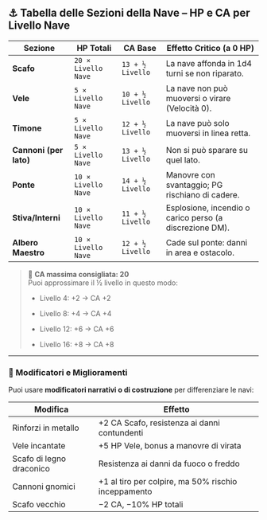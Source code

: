 ## ⚓ **Tabella delle Sezioni della Nave – HP e CA per Livello Nave**

|**Sezione**|**HP Totali**|**CA Base**|**Effetto Critico (a 0 HP)**|
|---|---|---|---|
|**Scafo**|`20 × Livello Nave`|`13 + ½ Livello`|La nave affonda in 1d4 turni se non riparato.|
|**Vele**|`5 × Livello Nave`|`10 + ½ Livello`|La nave non può muoversi o virare (Velocità 0).|
|**Timone**|`5 × Livello Nave`|`12 + ½ Livello`|La nave può solo muoversi in linea retta.|
|**Cannoni (per lato)**|`5 × Livello Nave`|`13 + ½ Livello`|Non si può sparare su quel lato.|
|**Ponte**|`10 × Livello Nave`|`14 + ½ Livello`|Manovre con svantaggio; PG rischiano di cadere.|
|**Stiva/Interni**|`10 × Livello Nave`|`11 + ½ Livello`|Esplosione, incendio o carico perso (a discrezione DM).|
|**Albero Maestro**|`10 × Livello Nave`|`12 + ½ Livello`|Cade sul ponte: danni in area e ostacolo.|

> 📌 **CA massima consigliata: 20**  
> Puoi approssimare il ½ livello in questo modo:
> 
> - Livello 4: +2 → CA +2
>     
> - Livello 8: +4 → CA +4
>     
> - Livello 12: +6 → CA +6
>     
> - Livello 16: +8 → CA +8
>     

---

### 🔧 Modificatori e Miglioramenti

Puoi usare **modificatori narrativi o di costruzione** per differenziare le navi:

|**Modifica**|**Effetto**|
|---|---|
|Rinforzi in metallo|+2 CA Scafo, resistenza ai danni contundenti|
|Vele incantate|+5 HP Vele, bonus a manovre di virata|
|Scafo di legno draconico|Resistenza ai danni da fuoco o freddo|
|Cannoni gnomici|+1 al tiro per colpire, ma 50% rischio inceppamento|
|Scafo vecchio|−2 CA, −10% HP totali|
